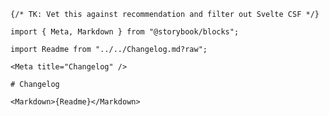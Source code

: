 ```mdx filename="Changelog.mdx" renderer="common" language="mdx"
{/* TK: Vet this against recommendation and filter out Svelte CSF */}

import { Meta, Markdown } from "@storybook/blocks";

import Readme from "../../Changelog.md?raw";

<Meta title="Changelog" />

# Changelog

<Markdown>{Readme}</Markdown>
```
